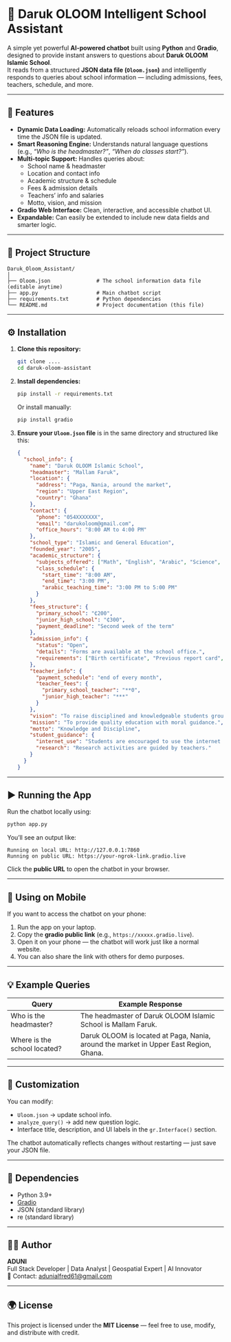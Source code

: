 # 🏫 Daruk OLOOM Intelligent School Assistant

A simple yet powerful **AI-powered chatbot** built using **Python** and **Gradio**, designed to provide instant answers to questions about **Daruk OLOOM Islamic School**.  
It reads from a structured **JSON data file (`Oloom.json`)** and intelligently responds to queries about school information — including admissions, fees, teachers, schedule, and more.

---

## 🚀 Features

- **Dynamic Data Loading:** Automatically reloads school information every time the JSON file is updated.  
- **Smart Reasoning Engine:** Understands natural language questions (e.g., *“Who is the headmaster?”*, *“When do classes start?”*).  
- **Multi-topic Support:** Handles queries about:
  - School name & headmaster  
  - Location and contact info  
  - Academic structure & schedule  
  - Fees & admission details  
  - Teachers’ info and salaries  
  - Motto, vision, and mission  
- **Gradio Web Interface:** Clean, interactive, and accessible chatbot UI.  
- **Expandable:** Can easily be extended to include new data fields and smarter logic.

---

## 🧠 Project Structure

```
Daruk_Oloom_Assistant/
│
├── Oloom.json               # The school information data file (editable anytime)
├── app.py                   # Main chatbot script
├── requirements.txt         # Python dependencies
└── README.md                # Project documentation (this file)
```

---

## ⚙️ Installation

1. **Clone this repository:**
   ```bash
   git clone ....
   cd daruk-oloom-assistant
   ```

2. **Install dependencies:**
   ```bash
   pip install -r requirements.txt
   ```

   Or install manually:
   ```bash
   pip install gradio
   ```

3. **Ensure your `Uloom.json` file** is in the same directory and structured like this:
   ```json
   {
     "school_info": {
       "name": "Daruk OLOOM Islamic School",
       "headmaster": "Mallam Faruk",
       "location": {
         "address": "Paga, Nania, around the market",
         "region": "Upper East Region",
         "country": "Ghana"
       },
       "contact": {
         "phone": "054XXXXXXX",
         "email": "darukoloom@gmail.com",
         "office_hours": "8:00 AM to 4:00 PM"
       },
       "school_type": "Islamic and General Education",
       "founded_year": "2005",
       "academic_structure": {
         "subjects_offered": ["Math", "English", "Arabic", "Science", "Social Studies"...],
         "class_schedule": {
           "start_time": "8:00 AM",
           "end_time": "3:00 PM",
           "arabic_teaching_time": "3:00 PM to 5:00 PM"
         }
       },
       "fees_structure": {
         "primary_school": "₵200",
         "junior_high_school": "₵300",
         "payment_deadline": "Second week of the term"
       },
       "admission_info": {
         "status": "Open",
         "details": "Forms are available at the school office.",
         "requirements": ["Birth certificate", "Previous report card", "Passport photo"]
       },
       "teacher_info": {
         "payment_schedule": "end of every month",
         "teacher_fees": {
           "primary_school_teacher": "**0",
           "junior_high_teacher": "***"
         }
       },
       "vision": "To raise disciplined and knowledgeable students grounded in both Islamic and general education.",
       "mission": "To provide quality education with moral guidance.",
       "motto": "Knowledge and Discipline",
       "student_guidance": {
         "internet_use": "Students are encouraged to use the internet responsibly.",
         "research": "Research activities are guided by teachers."
       }
     }
   }
   ```

---

## ▶️ Running the App

Run the chatbot locally using:

```bash
python app.py
```

You’ll see an output like:
```
Running on local URL: http://127.0.0.1:7860
Running on public URL: https://your-ngrok-link.gradio.live
```

Click the **public URL** to open the chatbot in your browser.

---

## 📱 Using on Mobile

If you want to access the chatbot on your phone:
1. Run the app on your laptop.
2. Copy the **gradio public link** (e.g., `https://xxxxx.gradio.live`).
3. Open it on your phone — the chatbot will work just like a normal website.
4. You can also share the link with others for demo purposes.

---

## 💡 Example Queries

| Query | Example Response |
|-------|------------------|
| Who is the headmaster? | The headmaster of Daruk OLOOM Islamic School is Mallam Faruk. |
| Where is the school located? | Daruk OLOOM is located at Paga, Nania, around the market in Upper East Region, Ghana. |


---

## 🧩 Customization

You can modify:
- `Uloom.json` → update school info.
- `analyze_query()` → add new question logic.
- Interface title, description, and UI labels in the `gr.Interface()` section.

The chatbot automatically reflects changes without restarting — just save your JSON file.

---

## 🧱 Dependencies

- Python 3.9+
- [Gradio](https://www.gradio.app/)
- JSON (standard library)
- re (standard library)

---

## 🧑‍💻 Author

**ADUNI**  
Full Stack Developer | Data Analyst | Geospatial Expert | AI Innovator  
📧 Contact: adunialfred61@gmail.com  

---

## 🌍 License

This project is licensed under the **MIT License** — feel free to use, modify, and distribute with credit.
